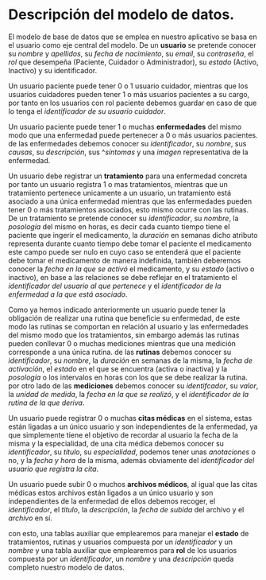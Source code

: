 
# Descripción del modelo de datos.

El modelo de base de datos que se emplea en nuestro aplicativo se basa en el usuario como eje central del modelo. De un **usuario** se pretende conocer su *nombre* y *apellidos*, su *fecha de nacimiento*, su *email*, su *contraseña*, el *rol* que desempeña (Paciente, Cuidador o Administrador), su *estado* (Activo, Inactivo) y su identificador.

Un usuario paciente puede tener 0 o 1 usuario cuidador, mientras que los usuarios cuidadores pueden tener 1 o más usuarios pacientes a su cargo, por tanto en los usuarios con rol paciente debemos guardar en caso de que lo tenga el *identificador de su usuario cuidador*.

Un usuario paciente puede tener 1 o muchas **enfermedades** del mismo modo que una enfermedad puede pertenecer a 0 o más usuarios pacientes. de las enfermedades debemos conocer su *identificador*, su *nombre*, sus *causas*, su *descripción*, sus ^*síntomas* y una *imagen* representativa de la enfermedad. 

Un usuario debe registrar un **tratamiento** para una enfermedad concreta por tanto un usuario registra 1 o mas tratamientos, mientras que un tratamiento pertenece unicamente a un usuario, un tratamiento está asociado a una única enfermedad mientras que las enfermedades pueden tener 0 o más tratamientos asociados, esto mismo ocurre con las rutinas. De un tratamiento se pretende conocer su *identificador*, su *nombre*, la *posología* del mismo en horas, es decir cada cuanto tiempo tiene el paciente que ingerir el medicamento, la *duración* en semanas dicho atributo representa durante cuanto tiempo debe tomar el paciente el medicamento este campo puede ser nulo en cuyo caso se entenderá que el paciente debe tomar el medicamento de manera indefinida, también deberemos conocer la *fecha en la que se activó* el medicamento, y su *estado* (activo o inactivo), en base a las relaciones se debe reflejar en el tratamiento el *identificador del usuario al que pertenece* y el *identificador de la enfermedad a la que está asociado*.

Como ya hemos indicado anteriormente un usuario puede tener la obligación de realizar una rutina que beneficie su enfermedad, de este modo las rutinas se comportan en relación al usuario y las enfermedades del mismo modo que los tratamientos, sin embargo además las rutinas pueden conllevar 0 o muchas mediciones mientras que una medición corresponde a una única rutina. de las **rutinas** debemos conocer su *identificador*, su *nombre*, la *duración* en semanas de la misma, la *fecha de activación*, el *estado* en el que se encuentra (activa o inactiva) y la *posología* o los intervalos en horas con los que se debe realizar la rutina. por otro lado de las **mediciones** debemos conocer su *identifcador*, su *valor*, la *unidad de medida*, la *fecha en la que se realizó*, y el *identificador de la rutina de la que deriva*.

Un usuario puede registrar 0 o muchas **citas médicas** en el sistema, estas están ligadas a un único usuario y son independientes de la enfermedad, ya que simplemente tiene el objetivo de recordar al usuario la fecha de la misma y la especialidad, de una cita médica debemos conocer su *identificador*, su *título*, su *especialidad*, podemos tener unas *anotaciones* o no, y la *fecha y hora* de la misma, además obviamente del *identificador del usuario que registra la cita*.

Un usuario puede subir 0 o muchos **archivos médicos**, al igual que las citas médicas estos archivos están ligados a un único usuario y son independientes de la enfermedad de ellos debemos recoger, el *identificador*, el *titulo*, la *descripción*, la *fecha de subida* del archivo y el *archivo* en sí.

con esto, una tablas auxiliar que emplearemos para manejar el **estado** de tratamientos, rutinas y usuarios compuesta por un *identificador* y un *nombre* y una tabla auxiliar que emplearemos para **rol** de los usuarios compuesta por un *identificador*, un *nombre* y una *descripción* queda completo nuestro modelo de datos.

